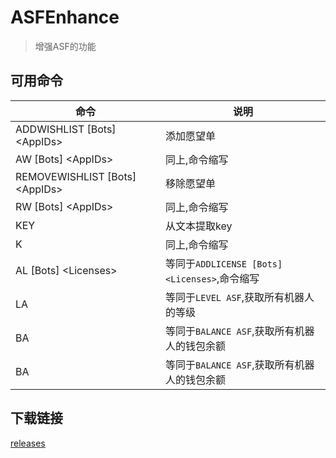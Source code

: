  # ASFEnhance

> 增强ASF的功能

## 可用命令

| 命令                                | 说明                                          |
| ----------------------------------- | --------------------------------------------- |
| ADDWISHLIST  \[Bots\] \<AppIDs\>    | 添加愿望单                                    |
| AW \[Bots\] \<AppIDs\>              | 同上,命令缩写                                 |
| REMOVEWISHLIST  \[Bots\] \<AppIDs\> | 移除愿望单                                    |
| RW \[Bots\] \<AppIDs\>              | 同上,命令缩写                                 |
| KEY                                 | 从文本提取key                                 |
| K                                   | 同上,命令缩写                                 |
| AL \[Bots\] \<Licenses\>            | 等同于`ADDLICENSE [Bots] <Licenses>`,命令缩写 |
| LA                                  | 等同于`LEVEL ASF`,获取所有机器人的等级        |
| BA                                  | 等同于`BALANCE ASF`,获取所有机器人的钱包余额  |
| BA                                  | 等同于`BALANCE ASF`,获取所有机器人的钱包余额  |

## 下载链接

[releases](https://github.com/chr233/ASFEnhance/releases)
